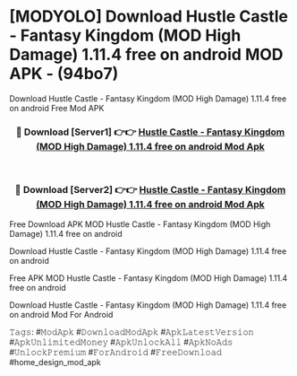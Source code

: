 # [MODYOLO] Download Hustle Castle - Fantasy Kingdom (MOD High Damage) 1.11.4 free on android MOD APK - (94bo7)
Download Hustle Castle - Fantasy Kingdom (MOD High Damage) 1.11.4 free on android Free Mod APK

<div align="center">
<h3>🔴 Download [Server1] 👉👉 <a href="https://apk-comot.site?title=Hustle_Castle_-_Fantasy_Kingdom_(MOD_High_Damage)_1.11.4_free_on_android">Hustle Castle - Fantasy Kingdom (MOD High Damage) 1.11.4 free on android Mod Apk</a></h3><br>

<h3>🔴 Download [Server2] 👉👉 <a href="https://apk-comot.site?title=Hustle_Castle_-_Fantasy_Kingdom_(MOD_High_Damage)_1.11.4_free_on_android">Hustle Castle - Fantasy Kingdom (MOD High Damage) 1.11.4 free on android Mod Apk</a></h3>
</div>


Free Download APK MOD Hustle Castle - Fantasy Kingdom (MOD High Damage) 1.11.4 free on android

Download Hustle Castle - Fantasy Kingdom (MOD High Damage) 1.11.4 free on android 

Free APK MOD Hustle Castle - Fantasy Kingdom (MOD High Damage) 1.11.4 free on android 

Download Hustle Castle - Fantasy Kingdom (MOD High Damage) 1.11.4 free on android Mod For Android

𝚃𝚊𝚐𝚜: #𝙼𝚘𝚍𝙰𝚙𝚔 #𝙳𝚘𝚠𝚗𝚕𝚘𝚊𝚍𝙼𝚘𝚍𝙰𝚙𝚔 #𝙰𝚙𝚔𝙻𝚊𝚝𝚎𝚜𝚝𝚅𝚎𝚛𝚜𝚒𝚘𝚗 #𝙰𝚙𝚔𝚄𝚗𝚕𝚒𝚖𝚒𝚝𝚎𝚍𝙼𝚘𝚗𝚎𝚢 #𝙰𝚙𝚔𝚄𝚗𝚕𝚘𝚌𝚔𝙰𝚕𝚕 #𝙰𝚙𝚔𝙽𝚘𝙰𝚍𝚜 #𝚄𝚗𝚕𝚘𝚌𝚔𝙿𝚛𝚎𝚖𝚒𝚞𝚖 #𝙵𝚘𝚛𝙰𝚗𝚍𝚛𝚘𝚒𝚍 #𝙵𝚛𝚎𝚎𝙳𝚘𝚠𝚗𝚕𝚘𝚊𝚍 #home_design_mod_apk